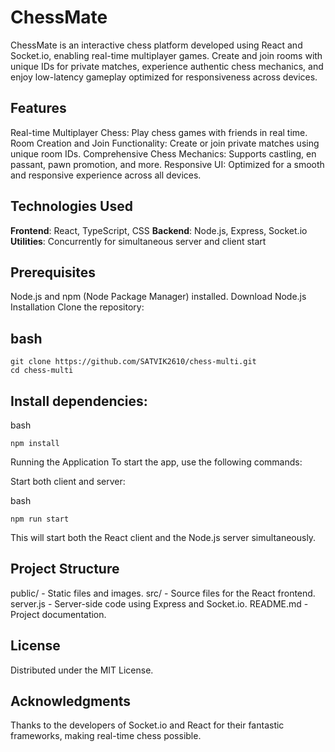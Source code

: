 # ChessMate
ChessMate is an interactive chess platform developed using React and Socket.io, enabling real-time multiplayer games. Create and join rooms with unique IDs for private matches, experience authentic chess mechanics, and enjoy low-latency gameplay optimized for responsiveness across devices.

## Features
Real-time Multiplayer Chess: Play chess games with friends in real time.
Room Creation and Join Functionality: Create or join private matches using unique room IDs.
Comprehensive Chess Mechanics: Supports castling, en passant, pawn promotion, and more.
Responsive UI: Optimized for a smooth and responsive experience across all devices.
## Technologies Used
**Frontend**: React, TypeScript, CSS
**Backend**: Node.js, Express, Socket.io
**Utilities**: Concurrently for simultaneous server and client start

## Prerequisites
Node.js and npm (Node Package Manager) installed. Download Node.js
Installation
Clone the repository:

## bash
```
git clone https://github.com/SATVIK2610/chess-multi.git
cd chess-multi
```
## Install dependencies:

bash
```
npm install
```
Running the Application
To start the app, use the following commands:

Start both client and server:

bash
```
npm run start
```
This will start both the React client and the Node.js server simultaneously.

## Project Structure
public/ - Static files and images.
src/ - Source files for the React frontend.
server.js - Server-side code using Express and Socket.io.
README.md - Project documentation.


## License
Distributed under the MIT License.

## Acknowledgments
Thanks to the developers of Socket.io and React for their fantastic frameworks, making real-time chess possible.
